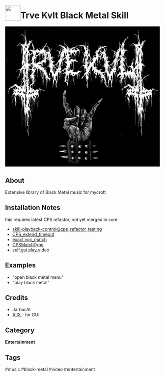 # <img src='./res/icon/trvekvlt_icon.jpg' card_color='#40DBB0' width='50' height='50' style='vertical-align:bottom'/>Trve Kvlt Black Metal Skill

![](./res/trvekvlt_logo.png)


## About 

Extensive library of Black Metal music for mycroft


## Installation Notes

this requires latest CPS refactor, not yet merged in core

- [skill-playback-control@cps_refactor_testing](https://github.com/JarbasAl/skill-playback-control/tree/cps_refactor_testing)
- [CPS_extend_timeout](https://github.com/MycroftAI/mycroft-core/pull/2666)
- [exact voc_match](https://github.com/MycroftAI/mycroft-core/pull/2675)
- [CPSMatchType](https://github.com/MycroftAI/mycroft-core/pull/2660)
- [self.gui.play_video](https://github.com/MycroftAI/mycroft-core/pull/2683)

## Examples 

* "open black metal menu"
* "play black metal"

## Credits 
- JarbasAl
- [AIIX ](https://github.com/AIIX/) - for GUI


## Category
**Entertainment**

## Tags
#music
#black-metal
#video
#entertainment